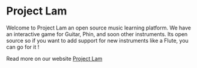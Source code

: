 # Project Lam

Welcome to Project Lam an open source music learning platform. We have an interactive game for Guitar, Phin, and soon other instruments. Its open source so if you want to add support for new instruments like a Flute, you can go for it !

Read more on our website [Project Lam](https://projectlam.org)